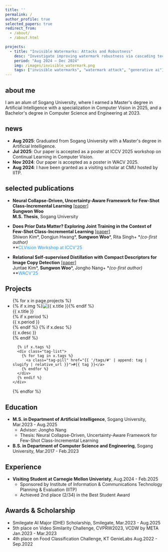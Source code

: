```yaml
---
title: ''
permalink: /
author_profile: true
selected_papers: true
redirect_from: 
  - /about/
  - /about.html

projects:
  - title: "Invisible Watermarks: Attacks and Robustness"
    desc: "Investigate improving watermark robustness via cascading techniques and improving attacks via custom remover network."
    period: "Aug 2024 – Dec 2024"
    img: /images/invisible_watermark.png
    tags: ["invisible watermarks", "watermark attack", "generative ai"]
---
```


## about me
I am an alum of Sogang University, where I earned a Master's degree in Artificial Intelligence with a specialization in Computer Vision in 2025, and a Bachelor's degree in Computer Science and Engineering at 2023.
<!-- My previous research focuses on image retrieval and visual copy detection, as well as in the development of lightweight neural networks. Recently, I am pursuing strong interest in visual continual learning with a data-constrained environment.  -->

## news
- **Aug 2025**: Graduated from Sogang University with a Master's degree in Artificial Intelligence.
- **Jul 2025**: Our paper is accepted as a poster at ICCV 2025 workshop on Continual Learning in Computer Vision.
- **Nov 2024**: Our paper is accepted as a poster in WACV 2025.
- **Aug 2024**: I have been granted as a visiting scholar at CMU hosted by IITP.

## selected publications
- **Neural Collapse-Driven, Uncertainty-Aware Framework for Few-Shot Class-Incremental Learning** [[paper]](https://drive.google.com/file/d/1vA2BNZxMgJ7aVPw_HE4tprMWLa5eWo5u/view?usp=drive_link)  
**Sungwon Woo**  
**M.S. Thesis**, Sogang University

- **Does Prior Data Matter? Exploring Joint Training in the Context of Few-Shot Class-Incremental Learning** [[paper]](https://arxiv.org/pdf/2503.10003)  
Shiwon Kim\*, Dongjun Hwang\*, **Sungwon Woo***, Rita Singh+ **(*co-first author)**  
**<span style="color: #2196F3;">CLVision Workshop at ICCV'25</span>

- **Relational Self-supervised Distillation with Compact Descriptors for Image Copy Detection** [[paper]](https://openaccess.thecvf.com/content/WACV2025/papers/Kim_Relational_Self-Supervised_Distillation_with_Compact_Descriptors_for_Image_Copy_Detection_WACV_2025_paper.pdf)  
Juntae Kim\*, **Sungwon Woo***, Jongho Nang+ **(*co-first author)**  
**<span style="color: #2196F3;">WACV'25</span>

## Projects
<ul class="teaser-tiles">
{% for x in page.projects %}
  <li class="teaser-tile">
    {% if x.img %}<img class="teaser" src="{{ x.img | relative_url }}" alt="{{ x.title }}">{% endif %}
    <div class="teaser-meta">
      <div class="teaser-title">{{ x.title }}</div>
      {% if x.period %}<div class="teaser-venue">{{ x.period }}</div>{% endif %}
      {% if x.desc %}<div class="teaser-summary">{{ x.desc }}</div>{% endif %}

      {% if x.tags %}
      <div class="tag-list">
        {% for tag in x.tags %}
          <a class="tag-pill" href="{{ '/tags/#' | append: tag | slugify | relative_url }}">#{{ tag }}</a>
        {% endfor %}
      </div>
      {% endif %}
    </div>
  </li>
{% endfor %}
</ul>


## Education

- **M.S. in Department of Artificial Intelligence**, Sogang University, Mar.2023 - Aug.2025  
  - Advisor: Jongho Nang
  - Thesis: Neural Collapse-Driven, Uncertainty-Aware Framework for Few-Shot Class-Incremental Learning
- **B.S. in Department of Computer Science and Engineering**, Sogang University, Mar.2017 - Feb.2023

## Experience
- **Visiting Student at Carnegie Mellon Univeristy**, Aug.2024 - Feb.2025
  - Sponsored by Institute of Information & Communications Technology Planning & Evaluation (IITP)
  - Achieved 2nd place (2/34) in the Best Student Award

## Awards & Scholarship
  - Smilegate AI Major (DHE) Scholarship, Smilegate, Mar.2023 - Aug.2025
  - 5th place on Video Similarity Challenge, CVPRW2023, VCDW by META Jan.2023 - Mar.2023
  - 4th place on Food Classification Challenge, KT GenieLabs Aug.2022 - Sep.2022